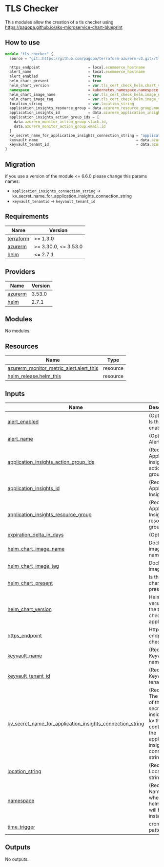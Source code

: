 # TLS Checker

This modules allow the creation of a tls checker using <https://pagopa.github.io/aks-microservice-chart-blueprint>

## How to use

```ts
module "tls_checker" {
  source = "git::https://github.com/pagopa/terraform-azurerm-v3.git//tls_checker?ref=tls_cheker_improve_docs"

  https_endpoint                      = local.ecommerce_hostname
  alert_name                          = local.ecommerce_hostname
  alert_enabled                       = true
  helm_chart_present                  = true
  helm_chart_version                  = var.tls_cert_check_helm.chart_version
  namespace                           = kubernetes_namespace.namespace.metadata[0].name
  helm_chart_image_name               = var.tls_cert_check_helm.image_name
  helm_chart_image_tag                = var.tls_cert_check_helm.image_tag
  location_string                     = var.location_string
  application_insights_resource_group = data.azurerm_resource_group.monitor_rg.name
  application_insights_id             = data.azurerm_application_insights.application_insights.id
  application_insights_action_group_ids = [
    data.azurerm_monitor_action_group.slack.id,
    data.azurerm_monitor_action_group.email.id
  ]
  kv_secret_name_for_application_insights_connection_string = "applicationinsights-connection-string"
  keyvault_name                                             = data.azurerm_key_vault.kv.name
  keyvault_tenant_id                                        = data.azurerm_client_config.current.tenant_id
}

```

## Migration

if you use a version of the module <= 6.6.0 please change this params names:

* `application_insights_connection_string` -> kv_secret_name_for_application_insights_connection_string
* `keyvault_tenantid` -> `keyvault_tenant_id`


<!-- markdownlint-disable -->
<!-- BEGINNING OF PRE-COMMIT-TERRAFORM DOCS HOOK -->
## Requirements

| Name | Version |
|------|---------|
| <a name="requirement_terraform"></a> [terraform](#requirement\_terraform) | >= 1.3.0 |
| <a name="requirement_azurerm"></a> [azurerm](#requirement\_azurerm) | >= 3.30.0, <= 3.53.0 |
| <a name="requirement_helm"></a> [helm](#requirement\_helm) | <= 2.7.1 |

## Providers

| Name | Version |
|------|---------|
| <a name="provider_azurerm"></a> [azurerm](#provider\_azurerm) | 3.53.0 |
| <a name="provider_helm"></a> [helm](#provider\_helm) | 2.7.1 |

## Modules

No modules.

## Resources

| Name | Type |
|------|------|
| [azurerm_monitor_metric_alert.alert_this](https://registry.terraform.io/providers/hashicorp/azurerm/latest/docs/resources/monitor_metric_alert) | resource |
| [helm_release.helm_this](https://registry.terraform.io/providers/hashicorp/helm/latest/docs/resources/release) | resource |

## Inputs

| Name | Description | Type | Default | Required |
|------|-------------|------|---------|:--------:|
| <a name="input_alert_enabled"></a> [alert\_enabled](#input\_alert\_enabled) | (Optional) Is this alert enabled? | `bool` | `true` | no |
| <a name="input_alert_name"></a> [alert\_name](#input\_alert\_name) | (Optional) Alert name | `string` | `null` | no |
| <a name="input_application_insights_action_group_ids"></a> [application\_insights\_action\_group\_ids](#input\_application\_insights\_action\_group\_ids) | (Required) Application insights action group ids | `list(string)` | n/a | yes |
| <a name="input_application_insights_id"></a> [application\_insights\_id](#input\_application\_insights\_id) | (Required) Application Insights id | `string` | n/a | yes |
| <a name="input_application_insights_resource_group"></a> [application\_insights\_resource\_group](#input\_application\_insights\_resource\_group) | (Required) Application Insights resource group | `string` | n/a | yes |
| <a name="input_expiration_delta_in_days"></a> [expiration\_delta\_in\_days](#input\_expiration\_delta\_in\_days) | (Optional) | `string` | `"7"` | no |
| <a name="input_helm_chart_image_name"></a> [helm\_chart\_image\_name](#input\_helm\_chart\_image\_name) | Docker image name | `string` | n/a | yes |
| <a name="input_helm_chart_image_tag"></a> [helm\_chart\_image\_tag](#input\_helm\_chart\_image\_tag) | Docker image tag | `string` | n/a | yes |
| <a name="input_helm_chart_present"></a> [helm\_chart\_present](#input\_helm\_chart\_present) | Is this helm chart present? | `bool` | `true` | no |
| <a name="input_helm_chart_version"></a> [helm\_chart\_version](#input\_helm\_chart\_version) | Helm chart version for the tls checker application | `string` | n/a | yes |
| <a name="input_https_endpoint"></a> [https\_endpoint](#input\_https\_endpoint) | Https endpoint to check | `string` | n/a | yes |
| <a name="input_keyvault_name"></a> [keyvault\_name](#input\_keyvault\_name) | (Required) Keyvault name | `string` | n/a | yes |
| <a name="input_keyvault_tenant_id"></a> [keyvault\_tenant\_id](#input\_keyvault\_tenant\_id) | (Required) Keyvault tenant id | `string` | n/a | yes |
| <a name="input_kv_secret_name_for_application_insights_connection_string"></a> [kv\_secret\_name\_for\_application\_insights\_connection\_string](#input\_kv\_secret\_name\_for\_application\_insights\_connection\_string) | (Required) The name of the secret inside the kv that contains the application insights connection string | `string` | n/a | yes |
| <a name="input_location_string"></a> [location\_string](#input\_location\_string) | (Required) Location string | `string` | n/a | yes |
| <a name="input_namespace"></a> [namespace](#input\_namespace) | (Required) Namespace where the helm chart will be installed | `string` | n/a | yes |
| <a name="input_time_trigger"></a> [time\_trigger](#input\_time\_trigger) | cron trigger pattern | `string` | `"*/1 * * * *"` | no |

## Outputs

No outputs.
<!-- END OF PRE-COMMIT-TERRAFORM DOCS HOOK -->
